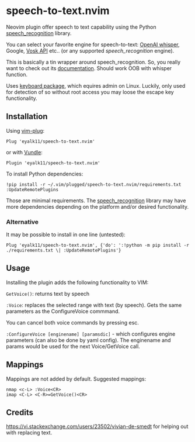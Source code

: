 # speech-to-text.nvim
Neovim plugin offer speech to text capability using the Python
[speech_recognition](https://github.com/Uberi/speech_recognition) library.

You can select your favorite engine for speech-to-text:
[OpenAI whisper](https://github.com/openai/whisper), Google, [Vosk
API](https://github.com/alphacep/vosk-api/) etc.. (or any supported
*speech_recognition* engine).

This is basically a tin wrapper around speech_recognition. So, you really want
to check out its
[documentation](https://github.com/Uberi/speech_recognition#readme). Should
work OOB with whisper function. 

Uses [keyboard package](https://pypi.org/project/keyboard/), which equires
admin on Linux. Luckily, only used for detection of <ESC> so without root
access you may loose the escape key functionality.

## Installation

Using [vim-plug](https://github.com/junegunn/vim-plug):
```
Plug 'eyalk11/speech-to-text.nvim'
```
or with [Vundle](https://github.com/VundleVim/Vundle.vim):
```
Plugin 'eyalk11/speech-to-text.nvim'
```


To install Python dependencies:
```
!pip install -r ~/.vim/plugged/speech-to-text.nvim/requirements.txt
:UpdateRemotePlugins
```
Those are minimal requirements. The
[speech_recognition](https://github.com/Uberi/speech_recognition) library may
have more dependencies depending on the platform and/or desired functionality.

### Alternative 

It may be possible to install in one line (untested):
```
Plug 'eyalk11/speech-to-text.nvim', {'do': ':!python -m pip install -r ./requirements.txt \| :UpdateRemotePlugins'}
```

## Usage

Installing the plugin adds the following functionality to VIM:

`GetVoice()`: returns text by speech

`:Voice`: replaces the selected range with text (by speech). Gets the same parameters as the ConfigureVoice commmand. 

You can cancel both voice commands by pressing esc.

`:ConfigureVoice [enginename] [paramsdic]` - which configures engine parameters (can also be done by yaml config). 
The enginename and params would be used for the next Voice/GetVoice call. 

## Mappings

Mappings are not added by default. Suggested mappings:
```
nmap <c-L> :Voice<CR>
imap <C-L> <C-R>=GetVoice()<CR>
```

## Credits

https://vi.stackexchange.com/users/23502/vivian-de-smedt for helping out with replacing text. 


